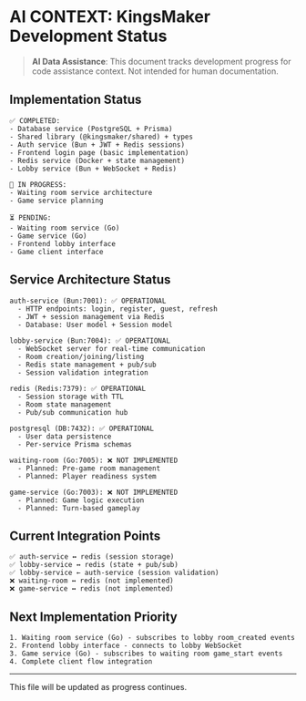 # AI CONTEXT: KingsMaker Development Status

> **AI Data Assistance**: This document tracks development progress for code assistance context. Not intended for human documentation.

## Implementation Status
```
✅ COMPLETED:
- Database service (PostgreSQL + Prisma)
- Shared library (@kingsmaker/shared) + types
- Auth service (Bun + JWT + Redis sessions)
- Frontend login page (basic implementation)
- Redis service (Docker + state management)
- Lobby service (Bun + WebSocket + Redis)

🔄 IN PROGRESS:
- Waiting room service architecture
- Game service planning

⏳ PENDING:
- Waiting room service (Go)
- Game service (Go)  
- Frontend lobby interface
- Game client interface
```

## Service Architecture Status
```
auth-service (Bun:7001): ✅ OPERATIONAL
  - HTTP endpoints: login, register, guest, refresh
  - JWT + session management via Redis
  - Database: User model + Session model

lobby-service (Bun:7004): ✅ OPERATIONAL  
  - WebSocket server for real-time communication
  - Room creation/joining/listing
  - Redis state management + pub/sub
  - Session validation integration

redis (Redis:7379): ✅ OPERATIONAL
  - Session storage with TTL
  - Room state management
  - Pub/sub communication hub

postgresql (DB:7432): ✅ OPERATIONAL
  - User data persistence
  - Per-service Prisma schemas

waiting-room (Go:7005): ❌ NOT IMPLEMENTED
  - Planned: Pre-game room management
  - Planned: Player readiness system

game-service (Go:7003): ❌ NOT IMPLEMENTED  
  - Planned: Game logic execution
  - Planned: Turn-based gameplay
```

## Current Integration Points
```
✅ auth-service ↔ redis (session storage)
✅ lobby-service ↔ redis (state + pub/sub)  
✅ lobby-service ← auth-service (session validation)
❌ waiting-room ↔ redis (not implemented)
❌ game-service ↔ redis (not implemented)
```

## Next Implementation Priority
```
1. Waiting room service (Go) - subscribes to lobby room_created events
2. Frontend lobby interface - connects to lobby WebSocket  
3. Game service (Go) - subscribes to waiting room game_start events
4. Complete client flow integration
```

---
This file will be updated as progress continues. 